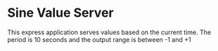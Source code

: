 Sine Value Server
=================

This express application serves values based on the current time. The period is 10 seconds and the output range is between -1 and +1